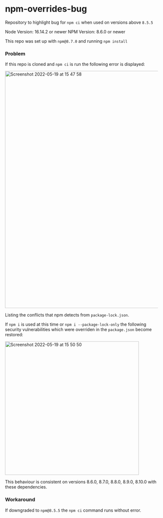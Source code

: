 # npm-overrides-bug
Repository to highlight bug for `npm ci` when used on versions above `8.5.5`


Node Version: 16.14.2 or newer
NPM Version: 8.6.0 or newer

This repo was set up with `npm@8.7.0` and running `npm install`


### Problem
If this repo is cloned and `npm ci` is run the following error is displayed:

<img width="783" alt="Screenshot 2022-05-19 at 15 47 58" src="https://user-images.githubusercontent.com/3385622/169308932-50b6963c-310d-4fa3-8f19-90af957d95ef.png">

Listing the conflicts that npm detects from `package-lock.json`.

If `npm i` is used at this time or `npm i --package-lock-only` the following security vulnerabilities which were overriden in the `package.json` become restored:

<img width="441" alt="Screenshot 2022-05-19 at 15 50 50" src="https://user-images.githubusercontent.com/3385622/169309595-5d3d75ae-26d2-4823-b870-9460e77b0e3c.png">

This behaviour is consistent on versions 8.6.0, 8.7.0, 8.8.0, 8.9.0, 8.10.0 with these dependencies.




### Workaround
If downgraded to `npm@8.5.5` the `npm ci` command runs without error.

